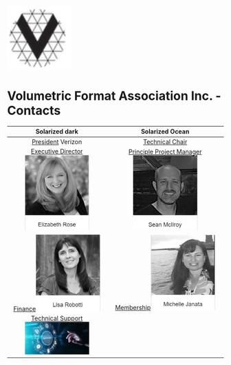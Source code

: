 [<img src="./img/vfa_logo.PNG" alt="drawing" width="150"/>](<a href="https://www.volumetricformat.org/" target="_blank">)

# Volumetric Format Association Inc. - Contacts


Solarized dark             |  Solarized Ocean
:-------------------------:|:-------------------------:
[President](mailto:denny.breitenfeld2@verizon.com) Verizon |  [Technical Chair]()
[Executive Director](mailto:elizabeth@standardshub.io)<img src="./img/Elizabeth.PNG" alt="drawing" width="150"/> | [Principle Project Manager](mailto:sean@standardshub.io)<img src="./img/sean.PNG" alt="drawing" width="150"/> 
[Finance](mailto:lisa@fullspectrumbookkeeping.com)<img src="./img/lisa.PNG" alt="drawing" width="150"/> |  [Membership](mailto:michelle@standardshub.io)<img src="./img/Michelle.PNG" alt="drawing" width="150"/>
[Technical Support](mailto:helpdesk@volumetricformat.org)<img src="./img/support.PNG" alt="drawing" width="150"/>|  
